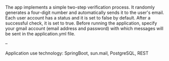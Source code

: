 The app implements a simple two-step verification process. It randomly generates a four-digit number and automatically sends it to the user's email. Each user account has a status and it is set to false by default. After a successful check, it is set to true. Before running the application, specify your gmail account (email address and password) with which messages will be sent in the application.yml file. 
 
 –

 Application use technology: SpringBoot, sun.mail, PostgreSQL, REST 